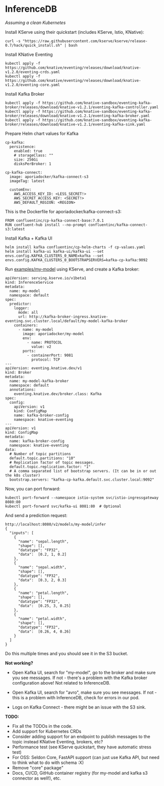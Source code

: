 # InferenceDB

*Assuming a clean Kubernetes*

Install KServe using their quickstart (includes KServe, Istio, KNative): 

```
curl -s "https://raw.githubusercontent.com/kserve/kserve/release-0.7/hack/quick_install.sh" | bash
```

Install KNative Eventing

```
kubectl apply -f https://github.com/knative/eventing/releases/download/knative-v1.2.0/eventing-crds.yaml
kubectl apply -f https://github.com/knative/eventing/releases/download/knative-v1.2.0/eventing-core.yaml
```

Install Kafka Broker

```
kubectl apply -f https://github.com/knative-sandbox/eventing-kafka-broker/releases/download/knative-v1.2.1/eventing-kafka-controller.yaml
kubectl apply -f https://github.com/knative-sandbox/eventing-kafka-broker/releases/download/knative-v1.2.1/eventing-kafka-broker.yaml
kubectl apply -f https://github.com/knative-sandbox/eventing-kafka-broker/releases/download/knative-v1.2.1/eventing-kafka-sink.yaml
```

Prepare Helm chart values for Kafka

```
cp-kafka:
  persistence:
    enabled: true
    # storageClass: ""
    size: 256Gi
    disksPerBroker: 1

cp-kafka-connect:
  image: aporiadocker/kafka-connect-s3
  imageTag: latest

  customEnv:
    AWS_ACCESS_KEY_ID: <LESS_SECRET!>
    AWS_SECRET_ACCESS_KEY: <SECRET!>
    AWS_DEFAULT_REGION: <REGION>
```

This is the Dockerfile for aporiadocker/kafka-connect-s3:

```
FROM confluentinc/cp-kafka-connect-base:7.0.1
RUN confluent-hub install --no-prompt confluentinc/kafka-connect-s3:latest
```

Install Kafka + Kafka UI

```
helm install kafka confluentinc/cp-helm-charts -f cp-values.yaml
helm install kafka-ui kafka-ui/kafka-ui --set envs.config.KAFKA_CLUSTERS_0_NAME=kafka --set envs.config.KAFKA_CLUSTERS_0_BOOTSTRAPSERVERS=kafka-cp-kafka:9092 
```

Run [examples/my-model](examples/my-model) using KServe, and create a Kafka broker:

```
apiVersion: serving.kserve.io/v1beta1
kind: InferenceService
metadata:
  name: my-model
  namespace: default
spec:
  predictor:
    logger:
      mode: all
      url: http://kafka-broker-ingress.knative-eventing.svc.cluster.local/default/my-model-kafka-broker
    containers:
      - name: my-model
        image: aporiadocker/my-model
        env:
          - name: PROTOCOL
            value: v2
        ports:
          - containerPort: 9081
            protocol: TCP
---
apiVersion: eventing.knative.dev/v1
kind: Broker
metadata:
  name: my-model-kafka-broker
  namespace: default
  annotations:
    eventing.knative.dev/broker.class: Kafka
spec:
  config:
    apiVersion: v1
    kind: ConfigMap
    name: kafka-broker-config
    namespace: knative-eventing
---
apiVersion: v1
kind: ConfigMap
metadata:
  name: kafka-broker-config
  namespace: knative-eventing
data:
  # Number of topic partitions
  default.topic.partitions: "10"
  # Replication factor of topic messages.
  default.topic.replication.factor: "1"
  # A comma separated list of bootstrap servers. (It can be in or out the k8s cluster)
  bootstrap.servers: "kafka-cp-kafka.default.svc.cluster.local:9092"
```


Now, you can port forward:

```
kubectl port-forward --namespace istio-system svc/istio-ingressgateway 8080:80
kubectl port-forward svc/kafka-ui 8081:80  # Optional
```

And send a prediction request:

```
http://localhost:8080/v2/models/my-model/infer
{
  "inputs": [
    {
      "name": "sepal.length",
      "shape": [],
      "datatype": "FP32",
      "data":  [0.2, 1, 0.2]
    },
    {
      "name": "sepal.width",
      "shape": [],
      "datatype": "FP32",
      "data":  [0.3, 2, 0.3]
    },
    {
      "name": "petal.length",
      "shape": [],
      "datatype": "FP32",
      "data":  [0.25, 3, 0.25]
    },
    {
      "name": "petal.width",
      "shape": [],
      "datatype": "FP32",
      "data":  [0.26, 4, 0.26]
    }
  ]
}
```

Do this multiple times and you should see it in the S3 bucket.

**Not working?**
 * Open Kafka UI, search for "my-model", go to the broker and make sure you see messages.
   If not - there's a problem with the Kafka broker configuration above! Not related to InferenceDB.

 * Open Kafka UI, search for "avro", make sure you see messages.
   If not - this is a problem with InferenceDB, check for errors in our pod.

 * Logs on Kafka Connect - there might be an issue with the S3 sink.


**TODO:**
 * Fix all the TODOs in the code.
 * Add support for Kubernetes CRDs
 * Consider adding support for an endpoint to publish messages to the topic instead KNative Eventing, brokers, etc?
 * Performance test (see KServe quickstart, they have automatic stress test)
 * For OSS: Seldon Core, FastAPI support (can just use Kafka API, but need to think what to do with schema :X)
 * Remove "core" package"
 * Docs, CI/CD, GitHub container registry (for my-model and kafka s3 connector as well!), etc.
